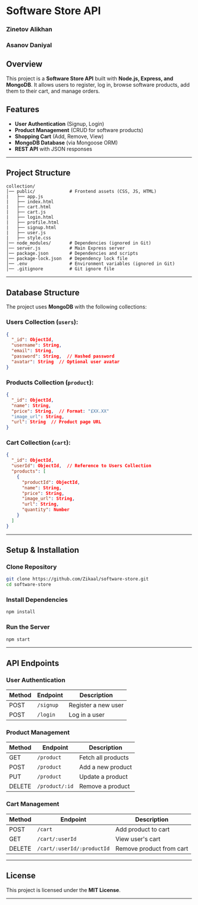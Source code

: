 # Software Store API

### Zinetov Alikhan 
### Asanov Daniyal

## Overview
This project is a **Software Store API** built with **Node.js, Express, and MongoDB**. It allows users to register, log in, browse software products, add them to their cart, and manage orders.

## Features
- **User Authentication** (Signup, Login)
- **Product Management** (CRUD for software products)
- **Shopping Cart** (Add, Remove, View)
- **MongoDB Database** (via Mongoose ORM)
- **REST API** with JSON responses

---

## Project Structure
```
collection/
│── public/             # Frontend assets (CSS, JS, HTML)
|   ├── app.js
|   ├── index.html
|   ├── cart.html
|   ├── cart.js
|   ├── login.html
|   ├── profile.html
|   ├── signup.html
|   ├── user.js
|   ├── style.css
│── node_modules/       # Dependencies (ignored in Git)
│── server.js           # Main Express server
│── package.json        # Dependencies and scripts
│── package-lock.json   # Dependency lock file
│── .env                # Environment variables (ignored in Git)
│── .gitignore          # Git ignore file
```

---

## Database Structure
The project uses **MongoDB** with the following collections:

### **Users Collection (`users`):**
```json
{
  "_id": ObjectId,
  "username": String,
  "email": String,
  "password": String,  // Hashed password
  "avatar": String  // Optional user avatar
}
```

### **Products Collection (`product`):**
```json
{
  "_id": ObjectId,
  "name": String,
  "price": String,  // Format: "£XX.XX"
  "image_url": String,
  "url": String  // Product page URL
}
```

### **Cart Collection (`cart`):**
```json
{
  "_id": ObjectId,
  "userId": ObjectId,  // Reference to Users Collection
  "products": [
    {
      "productId": ObjectId,
      "name": String,
      "price": String,
      "image_url": String,
      "url": String,
      "quantity": Number
    }
  ]
}
```

---

## Setup & Installation
### Clone Repository
```sh
git clone https://github.com/Zikaal/software-store.git
cd software-store
```

### Install Dependencies
```sh
npm install
```

### Run the Server
```sh
npm start
```

---

## API Endpoints
### User Authentication
| Method | Endpoint       | Description         |
|--------|--------------|---------------------|
| POST   | `/signup`     | Register a new user |
| POST   | `/login`      | Log in a user       |

### Product Management
| Method | Endpoint     | Description         |
|--------|-------------|---------------------|
| GET    | `/product`   | Fetch all products  |
| POST   | `/product`   | Add a new product   |
| PUT    | `/product`   | Update a product    |
| DELETE | `/product/:id` | Remove a product  |

### Cart Management
| Method | Endpoint         | Description          |
|--------|----------------|----------------------|
| POST   | `/cart`         | Add product to cart |
| GET    | `/cart/:userId` | View user's cart    |
| DELETE | `/cart/:userId/:productId` | Remove product from cart |

---

## License
This project is licensed under the **MIT License**.

---


